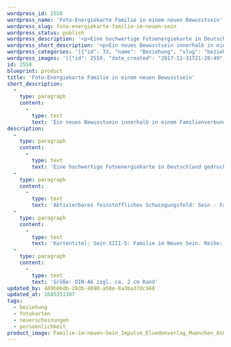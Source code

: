 ```yaml
---
wordpress_id: 2558
wordpress_name: 'Foto-Energiekarte Familie in einem neuen Bewusstsein'
wordpress_slug: foto-energiekarte-familie-im-neuen-sein
wordpress_status: publish
wordpress_description: '<p>Eine hochwertige Fotoenergiekarte in Deutschland gedruckt und in Handarbeit laminiert.  Sie ist in Postkartengröße (DIN-A6) gut zu transportieren und kann auch auf den Körper aufgelegt werden.</p><p>Aktivierbares feinstoffliches Schwingungsfeld: Sein - Familie sein - Neues Bewusstsein innerhalb einer Familie leben</p><p>Kartentitel: Sein XIII-5: Familie im Neuen Sein. Reihe: Sein. Schwingungsebene: Pink</p><p>Größe: DIN-A6 zzgl. ca. 2 cm Rand<br />Andere Formate sind individuell für Sie innerhalb weniger Tage herstellbar. Bitte kontaktieren Sie uns hierfür unter <a href="mailto:info@elvedenverlag.de">info@elvedenverlag.de</a>.</p><p><a href="https://my.feenbaum.de/anwendung-energiebilder-foto-laminiert/">Anwendungshinweise</a>      <a href="https://my.feenbaum.de/produktinformationen-fotokarten/">Produktinformationen</a></p>'
wordpress_short_description: '<p>Ein neues Bewusstsein innerhalb in einem Familienverbund leben.<br /><em>Hinweis: Das Wasserzeichen „Elveden Verlag Energiebild“ wird nicht mit gedruckt</em></p>'
wordpress_categories: '[{"id": 33, "name": "Beziehung", "slug": "beziehung"}, {"id": 23, "name": "Fotokarten", "slug": "fotokarten"}, {"id": 66, "name": "Neuerscheinungen", "slug": "neuerscheinungen"}, {"id": 37, "name": "Pers\u00f6nlichkeit", "slug": "persoenlichkeit"}]'
wordpress_images: '[{"id": 2559, "date_created": "2017-12-31T21:28:49", "date_created_gmt": "2017-12-31T19:28:49", "date_modified": "2017-12-31T21:28:49", "date_modified_gmt": "2017-12-31T19:28:49", "src": "https://my.feenbaum.de/wp-content/uploads/2017/12/Familie-im-neuen-Sein_Impulse_Elvedenverlag_Muenchen_8x8.jpg", "name": "Familie-im-neuen-Sein_Impulse_Elvedenverlag_Muenchen_8x8", "alt": ""}]'
id: 2558
blueprint: product
title: 'Foto-Energiekarte Familie in einem neuen Bewusstsein'
short_description:
  -
    type: paragraph
    content:
      -
        type: text
        text: 'Ein neues Bewusstsein innerhalb in einem Familienverbund leben.'
description:
  -
    type: paragraph
    content:
      -
        type: text
        text: 'Eine hochwertige Fotoenergiekarte in Deutschland gedruckt und in Handarbeit laminiert.  Sie ist in Postkartengröße (DIN-A6) gut zu transportieren und kann auch auf den Körper aufgelegt werden.'
  -
    type: paragraph
    content:
      -
        type: text
        text: 'Aktivierbares feinstoffliches Schwingungsfeld: Sein - Familie sein - Neues Bewusstsein innerhalb einer Familie leben'
  -
    type: paragraph
    content:
      -
        type: text
        text: 'Kartentitel: Sein XIII-5: Familie im Neuen Sein. Reihe: Sein. Schwingungsebene: Pink'
  -
    type: paragraph
    content:
      -
        type: text
        text: 'Größe: DIN-A6 zzgl. ca. 2 cm Rand'
updated_by: 489b06db-283b-4690-a50e-8a3ba37dc968
updated_at: 1685351307
tags:
  - beziehung
  - fotokarten
  - neuerscheinungen
  - persoenlichkeit
product_image: Familie-im-neuen-Sein_Impulse_Elvedenverlag_Muenchen_8x8.jpg
---
```


